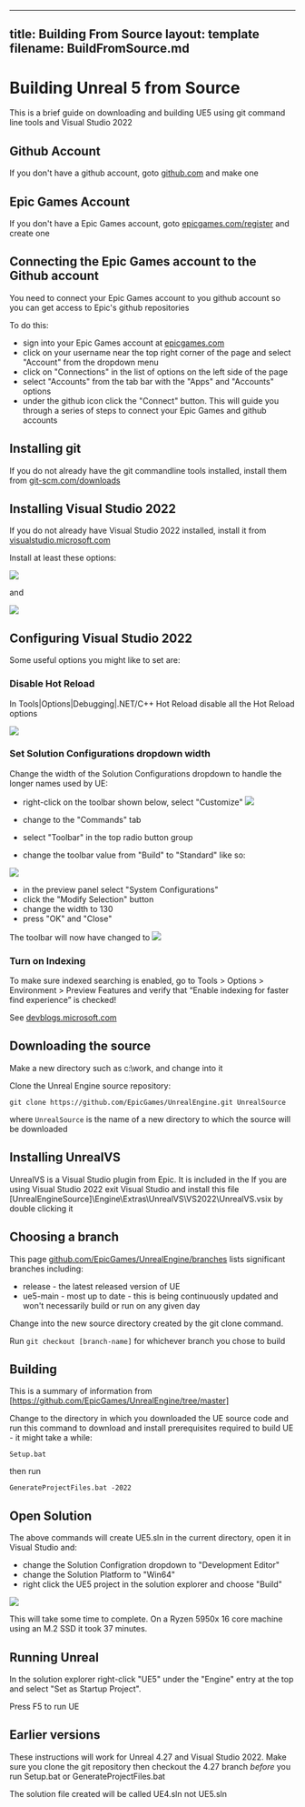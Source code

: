 
---
title: Building From Source
layout: template
filename: BuildFromSource.md
--- 

# Building Unreal 5 from Source

This is a brief guide on downloading and building UE5 using git command line tools
and Visual Studio 2022

## Github Account

If you don't have a github account, goto [github.com](https://github.com/) and make one

## Epic Games Account

If you don't have a Epic Games account, goto [epicgames.com/register](https://www.epicgames.com/id/register) and create one

## Connecting the Epic Games account to the Github account

You need to connect your Epic Games account to you github account so you can get access to Epic's
github repositories

To do this:
- sign into your Epic Games account at [epicgames.com](https://epicgames.com)
- click on your username near the top right corner of the page and select "Account" from the dropdown menu
- click on "Connections" in the list of options on the left side of the page
- select "Accounts" from the tab bar with the "Apps" and "Accounts" options
- under the github icon click the "Connect" button.  This will guide you through a series of steps to connect
your Epic Games and github accounts

## Installing git

If you do not already have the git commandline tools installed, install them from [git-scm.com/downloads](https://git-scm.com/downloads)

## Installing Visual Studio 2022

If you do not already have Visual Studio 2022 installed, install it from [visualstudio.microsoft.com](https://visualstudio.microsoft.com/vs/)

Install at least these options:

![](images/vsinstall_1.png)

and

![](images/vsinstall_2.png)

## Configuring Visual Studio 2022

Some useful options you might like to set are:

### Disable Hot Reload

In Tools|Options|Debugging|.NET/C++ Hot Reload disable all the Hot Reload options

![](images/vsinstall_3.png)

### Set Solution Configurations dropdown width

Change the width of the Solution Configurations dropdown to handle the longer names used by 
UE:
- right-click on the toolbar shown below, select "Customize"
![](images/vsinstall_4.png)

- change to the "Commands" tab
- select "Toolbar" in the top radio button group
- change the toolbar value from "Build" to "Standard" like so:

![](images/vsinstall_5.png)

- in the preview panel select "System Configurations" 
- click the "Modify Selection" button
- change the width to 130 
- press "OK" and "Close"

The toolbar will now have changed to
![](images/vsinstall_6.png)

### Turn on Indexing

To make sure indexed searching is enabled, go to Tools > Options > Environment > Preview Features and verify that “Enable indexing for faster find experience” is checked!

See [devblogs.microsoft.com](https://devblogs.microsoft.com/visualstudio/code-search-in-visual-studio-is-about-to-get-much-faster/)


## Downloading the source

Make a new directory such as c:\work, and change into it

Clone the Unreal Engine source repository:

```
git clone https://github.com/EpicGames/UnrealEngine.git UnrealSource
```

where ```UnrealSource``` is the name of a new directory to which the source will be downloaded

## Installing UnrealVS

UnrealVS is a Visual Studio plugin from Epic.  It is included in the 
If you are using Visual Studio 2022 exit Visual Studio and install this file
[UnrealEngineSource]\Engine\Extras\UnrealVS\VS2022\UnrealVS.vsix by double clicking it


## Choosing a branch

This page [github.com/EpicGames/UnrealEngine/branches](https://github.com/EpicGames/UnrealEngine/branches) lists significant branches including:

- release - the latest released version of UE
- ue5-main - most up to date - this is being continuously updated and won't necessarily build or run on any given day

Change into the new source directory created by the git clone command.

Run ```git checkout [branch-name]``` for whichever branch you chose to build

## Building

This is a summary of information from [https://github.com/EpicGames/UnrealEngine/tree/master]

Change to the directory in which you downloaded the UE source code and
run this command to download and install prerequisites required to build UE - it might take a while:

```
Setup.bat
```
then run
```
GenerateProjectFiles.bat -2022
```


## Open Solution

The above commands will create UE5.sln in the current directory, open it
in Visual Studio and:
- change the Solution Configration dropdown to "Development Editor"
- change the Solution Platform to "Win64"
- right click the UE5 project in the solution explorer and choose "Build"

![](images/vsinstall_7.png)

This will take some time to complete.  On a Ryzen 5950x 16 core machine using 
an M.2 SSD it took 37 minutes.

## Running Unreal

In the solution explorer right-click "UE5" under the "Engine" entry at the top
and select "Set as Startup Project".

Press F5 to run UE

## Earlier versions

These instructions will work for Unreal 4.27 and Visual Studio 2022.  Make sure you
clone the git repository then checkout the 4.27 branch *before* you run
Setup.bat or GenerateProjectFiles.bat

The solution file created will be called UE4.sln not UE5.sln

